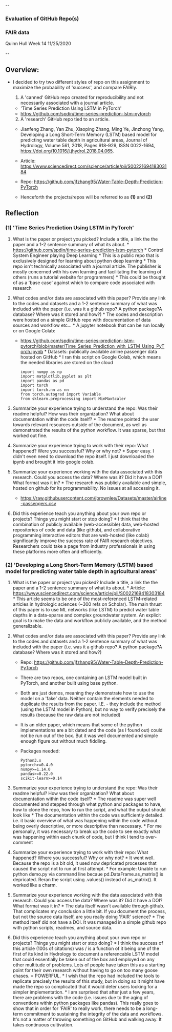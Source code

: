 --
### Evaluation of GitHub Repo(s)
### FAIR data
Quinn Hull
Week 14
11/25/2020

--

## Overview:
  * I decided to try two different styles of repo on this assignment to maximize the probability of 'success', and compare FAIRly.

    1. A 'canned' GitHub repo created for reproducibility and not necessarily associated with a journal article.
      * 'Time Series Prediction Using LSTM in PyTorch'
      * https://github.com/spdin/time-series-prediction-lstm-pytorch

    2. A 'research' GitHub repo tied to an article.
      * Jianfeng Zhang, Yan Zhu, Xiaoping Zhang, Ming Ye, Jinzhong Yang, Developing a Long Short-Term Memory (LSTM) based model for predicting water table depth in agricultural areas, Journal of Hydrology, Volume 561, 2018, Pages 918-929, ISSN 0022-1694, https://doi.org/10.1016/j.jhydrol.2018.04.065.
      * Article: https://www.sciencedirect.com/science/article/pii/S0022169418303184
      * Repo: https://github.com/jfzhang95/Water-Table-Depth-Prediction-PyTorch

    * Henceforth the projects/repos will be referred to as **(1)** and **(2)**


## Reflection
### (1) 'Time Series Prediction Using LSTM in PyTorch'

  1. What is the paper or project you picked? Include a title, a link the the paper and a 1-2 sentence summary of what its about.
    * https://github.com/spdin/time-series-prediction-lstm-pytorch
    * Control System Engineer playing Deep Learning
    * This is a public repo that is exclusively designed for learning about python deep learning
    * This repo isn't technically associated with a journal article. The publisher is mostly concerned with his own learning and facilitating the learning of others (runs a tutorial website for programmers)
    * This could be thought of as a 'base case' against which to compare code associated with research

  2. What codes and/or data are associated with this paper? Provide any link to the codes and datasets and a 1-2 sentence summary of what was included with the paper (i.e. was it a github repo? A python package?A database? Where was it stored and how?)
    * The codes and description were hosted on a simple GitHub repo with documentation of data sources and workflow etc...
    * A jupyter notebook that can be run locally or on Google Colab:
      * https://github.com/spdin/time-series-prediction-lstm-pytorch/blob/master/Time_Series_Prediction_with_LSTM_Using_PyTorch.ipynb
    * Datasets: publically available airline passenger data hosted on GitHub
    * I ran this script on Google Colab, which means the needed libraries are stored on the cloud  

            import numpy as np
            import matplotlib.pyplot as plt
            import pandas as pd
            import torch
            import torch.nn as nn
            from torch.autograd import Variable
            from sklearn.preprocessing import MinMaxScaler

  3. Summarize your experience trying to understand the repo: Was their readme helpful? How was their organization? What about documentation within the code itself?
    * The readme pointed the user towards relevant resources outside of the document, as well as demonstrated the results of the python workflow. It was sparse, but that worked out fine.

  4. Summarize your experience trying to work with their repo: What happened? Were you successful? Why or why not?
    * Super easy. I didn't even need to download the repo itself. I just downloaded the ipynb and brought it into google colab.

  5. Summarize your experience working with the data associated with this research. Could you access the data? Where was it? Did it have a DOI? What format was it in?
    * The research was publicly available and simple, hosted on github for its programmability. No issues at all accessing it.
      * https://raw.githubusercontent.com/jbrownlee/Datasets/master/airline-passengers.csv

  6. Did this experience teach you anything about your own repo or projects? Things you might start or stop doing?
    * I think that the combination of publicly available (web-accessible) data, web-hosted repositories of code and data (like github), and collaborative programming interactive editors that are web-hosted (like colab) significantly improve the success rate of FAIR research objectives. Researchers could take a page from industry professionals in using these platforms more often and efficiently.

### (2) 'Developing a Long Short-Term Memory (LSTM) based model for predicting water table depth in agricultural areas'

  1. What is the paper or project you picked? Include a title, a link the the paper and a 1-2 sentence summary of what its about.
    * Article: https://www.sciencedirect.com/science/article/pii/S0022169418303184
    * This article seems to be one of the most-referenced LSTM-related articles in hydrologic sciences (~300 refs on Scholar). The main thrust of this paper is to use ML networks (like LSTM) to predict water table depths in a data-sparse and complex groundwater system. An explicit goal is to make the data and workflow publicly available, and the method generalizable.

  2. What codes and/or data are associated with this paper? Provide any link to the codes and datasets and a 1-2 sentence summary of what was included with the paper (i.e. was it a github repo? A python package?A database? Where was it stored and how?)
      * Repo: https://github.com/jfzhang95/Water-Table-Depth-Prediction-PyTorch
      * There are two repos, one containing an LSTM model built in PyTorch, and another built using base python.
      * Both are just demos, meaning they demonstrate how to use the model on a 'fake' data. Neither contain the elements needed to duplicate the results from the paper. I.E. - they include the method (using the LSTM model in Python), but no way to verify precisely the results (because the raw data are not included)
      * It is an older paper, which means that some of the python implementations are a bit dated and the code (as I found out) could not be run out of the box. But it was well documented and simple enough figure out without much fiddling.
      * Packages needed:

            Python3.x
            pytorch>=0.4.0
            numpy>=1.14.0
            pandas>=0.22.0
            scikit-learn>=0.14

  3. Summarize your experience trying to understand the repo: Was their readme helpful? How was their organization? What about documentation within the code itself?
    * The readme was super well documented and stepped through what python and packages to have, how to clone the repo, how to run the script, and what the output should look like
    * The documentation within the code was sufficiently detailed. i.e. it basic overview of what was happening within the code without being overly descriptive, or more descriptive than necessary.
    * For me personally, it was necessary to break up the code to see exactly what was happening within each chunk of code, but I think I tend to over-comment

  4. Summarize your experience trying to work with their repo: What happened? Where  you successful? Why or why not?
    * It went well. Because the repo is a bit old, it used now depricated processes that caused the script not to run at first attempt.
    * For example: Unable to run python demo.py via command line becaue pd.DataFrame.as_matrix() is depricated. Reran the script using .values() instead of as_matrix(). It worked like a charm.

  5. Summarize your experience working with the data associated with this research. Could you access the data? Where was it? Did it have a DOI? What format was it in?
    * The data itself wasn't available through github. That complicates my conclusion a little bit. If you document the process, but not the source data itself, are you really doing 'FAIR' science?
    * The method itself did not have a DOI. It was managed in a simple github repo with python scripts, readmes, and source data.

  6. Did this experience teach you anything about your own repo or projects? Things you might start or stop doing?
    * I think the success of this article (100s of citations) was / is a function of it being one of the first of its kind in Hydrology to document a referencable LSTM model that could essentially be taken out of the box and employed on any other multitude of problems. Lots of people have taken this as a starting point for their own research without having to go on too many goose chases. = POWERFUL.
    * I wish that the repo had included the tools to replicate precisely the results of this study, but in doing so it might have made the repo so complicated that it would deter users looking for a simpler implementation.
    * I am surprised that after just a few years, there are problems with the code (i.e. issues due to the aging of conventions within python packages like pandas). This really goes to show that in order for 'FAIR' to really work, there needs to be a long-term commitment to sustaining the integrity of the data and workflows. It's not a matter of throwing something on GitHub and walking away. It takes continuous cultivation.
